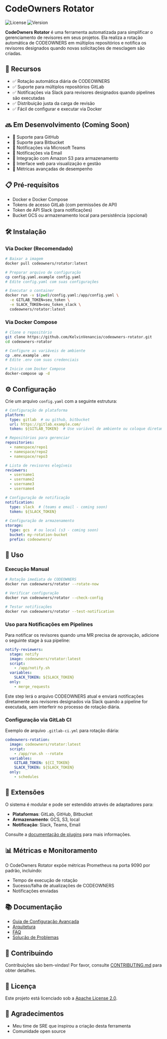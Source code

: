# CodeOwners Rotator

![License](https://img.shields.io/badge/license-Apache%202.0-blue)
![Version](https://img.shields.io/badge/version-0.1.0--alpha-orange)

**CodeOwners Rotator** é uma ferramenta automatizada para simplificar o gerenciamento de revisores em seus projetos. Ela realiza a rotação automática de CODEOWNERS em múltiplos repositórios e notifica os revisores designados quando novas solicitações de mesclagem são criadas.

## 🚀 Recursos

- ✅ Rotação automática diária de CODEOWNERS
- ✅ Suporte para múltiplos repositórios GitLab
- ✅ Notificações via Slack para revisores designados quando pipelines são executadas
- ✅ Distribuição justa da carga de revisão
- ✅ Fácil de configurar e executar via Docker

## 🔜 Em Desenvolvimento (Coming Soon)

- 🚧 Suporte para GitHub
- 🚧 Suporte para Bitbucket
- 🚧 Notificações via Microsoft Teams
- 🚧 Notificações via Email
- 🚧 Integração com Amazon S3 para armazenamento
- 🚧 Interface web para visualização e gestão
- 🚧 Métricas avançadas de desempenho

## 📋 Pré-requisitos

- Docker e Docker Compose
- Tokens de acesso GitLab (com permissões de API)
- Token de API Slack (para notificações)
- Bucket GCS ou armazenamento local para persistência (opcional)

## 🛠️ Instalação

### Via Docker (Recomendado)

```bash
# Baixar a imagem
docker pull codeowners/rotator:latest

# Preparar arquivo de configuração
cp config.yaml.example config.yaml
# Edite config.yaml com suas configurações

# Executar o container
docker run -v $(pwd)/config.yaml:/app/config.yaml \
  -e GITLAB_TOKEN=seu_token \
  -e SLACK_TOKEN=seu_token_slack \
  codeowners/rotator:latest
```

### Via Docker Compose

```bash
# Clone o repositório
git clone https://github.com/KelvinVenancio/codeowners-rotator.git
cd codeowners-rotator

# Configure as variáveis de ambiente
cp .env.example .env
# Edite .env com suas credenciais

# Inicie com Docker Compose
docker-compose up -d
```

## ⚙️ Configuração

Crie um arquivo `config.yaml` com a seguinte estrutura:

```yaml
# Configuração de plataforma
platform:
  type: gitlab  # ou github, bitbucket
  url: https://gitlab.example.com/
  token: ${GITLAB_TOKEN}  # Use variável de ambiente ou coloque diretamente

# Repositórios para gerenciar
repositories:
  - namespace/repo1
  - namespace/repo2
  - namespace/repo3

# Lista de revisores elegíveis
reviewers:
  - username1
  - username2
  - username3
  - username4

# Configuração de notificação
notification:
  type: slack  # (teams e email - coming soon)
  token: ${SLACK_TOKEN}
  
# Configuração de armazenamento
storage:
  type: gcs  # ou local (s3 - coming soon)
  bucket: my-rotation-bucket
  prefix: codeowners/
```

## 🔄 Uso

### Execução Manual

```bash
# Rotação imediata de CODEOWNERS
docker run codeowners/rotator --rotate-now

# Verificar configuração
docker run codeowners/rotator --check-config

# Testar notificações
docker run codeowners/rotator --test-notification
```

### Uso para Notificações em Pipelines

Para notificar os revisores quando uma MR precisa de aprovação, adicione o seguinte stage à sua pipeline:

```yaml
notify-reviewers:
  stage: notify
  image: codeowners/rotator:latest
  script:
    - /app/notify.sh
  variables:
    SLACK_TOKEN: ${SLACK_TOKEN}
  only:
    - merge_requests
```

Este step lerá o arquivo CODEOWNERS atual e enviará notificações diretamente aos revisores designados via Slack quando a pipeline for executada, sem interferir no processo de rotação diária.

### Configuração via GitLab CI

Exemplo de arquivo `.gitlab-ci.yml` para rotação diária:

```yaml
codeowners-rotation:
  image: codeowners/rotator:latest
  script:
    - /app/run.sh --rotate
  variables:
    GITLAB_TOKEN: ${CI_TOKEN}
    SLACK_TOKEN: ${SLACK_TOKEN}
  only:
    - schedules
```

## 🧩 Extensões

O sistema é modular e pode ser estendido através de adaptadores para:

- **Plataformas**: GitLab, GitHub, Bitbucket
- **Armazenamento**: GCS, S3, local
- **Notificação**: Slack, Teams, Email

Consulte a [documentação de plugins](docs/plugins.md) para mais informações.

## 📊 Métricas e Monitoramento

O CodeOwners Rotator expõe métricas Prometheus na porta 9090 por padrão, incluindo:
- Tempo de execução de rotação
- Sucesso/falha de atualizações de CODEOWNERS
- Notificações enviadas

## 📚 Documentação

- [Guia de Configuração Avançada](docs/advanced-config.md)
- [Arquitetura](docs/architecture.md)
- [FAQ](docs/faq.md)
- [Solução de Problemas](docs/troubleshooting.md)

## 🤝 Contribuindo

Contribuições são bem-vindas! Por favor, consulte [CONTRIBUTING.md](CONTRIBUTING.md) para obter detalhes.

## 📄 Licença

Este projeto está licenciado sob a [Apache License 2.0](LICENSE).

## 🙏 Agradecimentos

- Meu time de SRE que inspirou a criação desta ferramenta
- Comunidade open source
